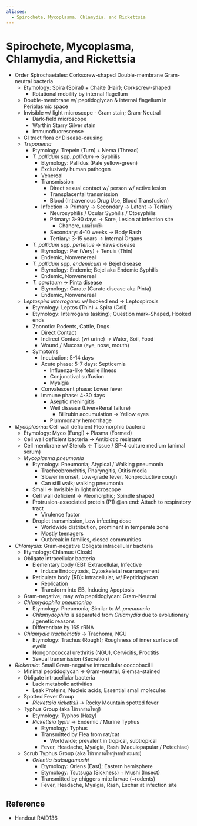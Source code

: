 ```yaml
---
aliases:
  - Spirochete, Mycoplasma, Chlamydia, and Rickettsia
---
```


# Spirochete, Mycoplasma, Chlamydia, and Rickettsia

- Order Spirochaetales: Corkscrew-shaped Double-membrane Gram-neutral bacteria
	- Etymology: Spira (Spiral) + Chaite (Hair); Corkscrew-shaped
		- Rotational mobility by internal flagellum
	- Double-membrane w/ peptidoglycan & internal flagellum in Periplasmic space
	- Invisible w/ light microscope - Gram stain; Gram-Neutral
		- Dark-field microscope
		- Warthin Starry Silver stain
		- Immunofluorescense
	- GI tract flora or Disease-causing
	- *Treponema*
		- Etymology: Trepein (Turn) + Nema (Thread)
		- *T. pallidum* spp. *pallidum* → Syphilis
			- Etymology: Pallidus (Pale yellow-green)
			- Exclusively human pathogen
			- Venereal
			- Transmission
				- Direct sexual contact w/ person w/ active lesion
				- Transplacental transmission
				- Blood (Intravenous Drug Use, Blood Transfusion)
			- Infection → Primary → Secondary → Latent → Tertiary
				- Neurosyphilis / Ocular Syphilis / Otosyphilis
				- Primary: 3-90 days → Sore, Lesion at infection site
					- Chancre, แผลริมแข็ง
				- Secondary: 4-10 weeks → Body Rash
				- Tertiary: 3-15 years → Internal Organs
		- *T. pallidum* spp. *pertenue* → Yaws disease
			- Etymology: Per (Very) + Tenuis (Thin)
			- Endemic, Nonvenereal
		- *T. pallidum* spp. *endemicum* → Bejel disease
			- Etymology: Endemic; Bejel aka Endemic Syphilis
			- Endemic, Nonvenereal
		- *T. carateum* → Pinta disease
			- Etymology: Carate (Carate disease aka Pinta)
			- Endemic, Nonvenereal
	- *Leptospira interrogans*: w/ hooked end → Leptospirosis
		- Etymology: Leptos (Thin) + Spira (Coil)
		- Etymology: Interrogans (asking); Question mark-Shaped, Hooked ends
		- Zoonotic: Rodents, Cattle, Dogs
			- Direct Contact
			- Indirect Contact (w/ urine) → Water, Soil, Food
			- Wound / Mucosa (eye, nose, mouth)
		- Symptoms
			- Incubation: 5-14 days
			- Acute phase: 5-7 days: Septicemia
				- Influenza-like febrile illness
				- Conjunctival suffusion
				- Myalgia
			- Convalescent phase: Lower fever
			- Immune phase: 4-30 days
				- Aseptic meningitis
				- Weil disease (Liver+Renal failure)
					- Bilirubin accumulation → Yellow eyes
				- Plummonary hemorrhage
- *Mycoplasma*: Cell wall deficient Pleomorphic bacteria
	- Etymology: Myco (Fungi) + Plasma (Formed)
	- Cell wall deficient bacteria → Antibiotic resistant
	- Cell membrane w/ Sterols ← Tissue / SP-4 culture medium (animal serum)
	- *Mycoplasma pneumonia*
		- Etymology: Pneumonia; Atypical / Walking pneumonia
			- Tracheobronchitis, Pharyngitis, Otitis media
			- Slower in onset, Low-grade fever, Nonproductive cough
			- Can still walk; walking pneumonia
		- Small → Invisible in light microscope
		- Cell wall deficient → Pleomorphic; Spindle shaped
		- Protrusion-associated protein (P1) @an end: Attach to respiratory tract
			- Virulence factor
		- Droplet transmission, Low infecting dose
			- Worldwide distribution, prominent in temperate zone
			- Mostly teenagers
			- Outbreak in families, closed communities
- *Chlamydia*: Gram-negative Obligate intracellular bacteria
	- Etymology: Chlamus (Cloak)
	- Obligate intracellular bacteria
		- Elementary body (EB): Extracellular, Infective
			- Induce Endocytosis, Cytoskeletal rearrangement
		- Reticulate body (RB): Intracellular, w/ Peptidoglycan
			- Replication
			- Transform into EB, Inducing Apoptosis
	- Gram-negative; may w/o peptidoglycan: Gram-Neutral
	- *Chlamydophila pneumoniae*
		- Etymology: Pneumonia; Similar to *M. pneumonia*
		- *Chlamydophila* is separated from *Chlamydia* due to evolutionary / genetic reasons
		- Differentiate by 16S rRNA
	- *Chlamydia trachomatis* → Trachoma, NGU
		- Etymology: Trachus (Rough); Roughness of inner surface of eyelid
		- Nongonococcal urethritis (NGU), Cervicitis, Proctitis
		- Sexual transmission (Secretion)
- *Rickettsia*: Small Gram-negative intracellular coccobacilli
	- Minimal peptidoglycan → Gram-neutral, Giemsa-stained
	- Obligate intracellular bacteria
		- Lack metabolic activities
		- Leak Proteins, Nucleic acids, Essential small molecules
	- Spotted Fever Group
		- *Rickettsia rickettsii* → Rocky Mountain spotted fever
	- Typhus Group (aka ไข้รากสาดใหญ่)
		- Etymology: Typhos (Hazy)
		- *Rickettsia typhi* → Endemic / Murine Typhus
			- Etymology: Typhus
			- Transmitted by Flea from rat/cat
				- Worldwide; prevalent in tropical, subtropical
			- Fever, Headache, Myalgia, Rash (Maculopapular / Petechiae)
	- Scrub Typhus Group (aka ไข้รากสาดใหญ่จากป่าละเมาะ)
		- *Orientia tsutsugamushi*
			- Etymology: Oriens (East); Eastern hemisphere
			- Etymology: Tsutsuga (Sickness) + Mushi (Insect)
			- Transmitted by chiggers mite larvae (+rodents)
			- Fever, Headache, Myalgia, Rash, Eschar at infection site

## Reference

- Handout RAID136
